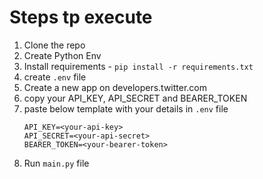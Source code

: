# Steps tp execute

1. Clone the repo
2. Create Python Env
3. Install requirements - `pip install -r requirements.txt`
4. create `.env` file
5. Create a new app on developers.twitter.com
6. copy your API_KEY, API_SECRET and BEARER_TOKEN
7. paste below template with your details in `.env` file
    ```
    API_KEY=<your-api-key>
    API_SECRET=<your-api-secret>
    BEARER_TOKEN=<your-bearer-token>
    ```
8. Run `main.py` file